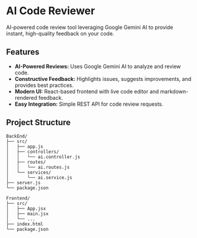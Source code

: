 # AI Code Reviewer

AI-powered code review tool leveraging Google Gemini AI to provide instant, high-quality feedback on your code.

## Features

- **AI-Powered Reviews:** Uses Google Gemini AI to analyze and review code.
- **Constructive Feedback:** Highlights issues, suggests improvements, and provides best practices.
- **Modern UI:** React-based frontend with live code editor and markdown-rendered feedback.
- **Easy Integration:** Simple REST API for code review requests.

## Project Structure

```
BackEnd/
├── src/
│   ├── app.js
│   ├── controllers/
│   │   └── ai.controller.js
│   ├── routes/
│   │   └── ai.routes.js
│   └── services/
│       └── ai.service.js
├── server.js
└── package.json

Frontend/
├── src/
│   ├── App.jsx
│   ├── main.jsx
│   └── ...
├── index.html
└── package.json
```